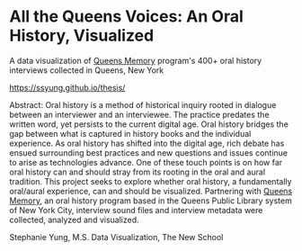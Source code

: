 # All the Queens Voices: An Oral History, Visualized

A data visualization of [Queens Memory](http://queensmemory.org) program's 400+ oral history interviews collected in Queens, New York

https://ssyung.github.io/thesis/

Abstract: Oral history is a method of historical inquiry rooted in dialogue between an interviewer and an interviewee. The practice predates the written word, yet persists to the current digital age. Oral history bridges the gap between what is captured in history books and the individual experience. As oral history has shifted into the digital age, rich debate has ensued surrounding best practices and new questions and issues continue to arise as technologies advance. One of these touch points is on how far oral history can and should stray from its rooting in the oral and aural tradition. This project seeks to explore whether oral history, a fundamentally oral/aural experience, can and should be visualized. Partnering with [Queens Memory](http://queensmemory.org), an oral history program based in the Queens Public Library system of New York City, interview sound files and interview metadata were collected, analyzed and visualized.

Stephanie Yung, M.S. Data Visualization, The New School
